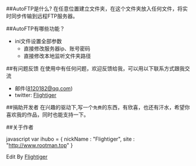 ##AutoFTP是什么?
在任意位置建立文件夹，在这个文件夹放入任何文件，将实时同步传输到远程FTP服务器。

##AutoFTP有哪些功能？

* ini文件设置全部参数
    *  直接修改服务器ip、账号密码
    *  直接修改本地监听文件夹路径
  

##有问题反馈
在使用中有任何问题，欢迎反馈给我，可以用以下联系方式跟我交流

* 邮件(8120182@qq.com)
* twitter: [Flightiger](http://twitter.com/kevinzyc)

##捐助开发者
在兴趣的驱动下,写一个`免费`的东西，有欣喜，也还有汗水，希望你喜欢我的作品，同时也能支持一下。

##关于作者

javascript
var ihubo = {
  nickName  : "Flightiger",
  site : "http://www.rootman.top"
}

Edit By [Flightiger](http://www.rootman.top)
